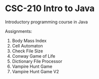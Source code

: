 # CSC-210 Intro to Java
Introductory programming course in Java

Assignments:
1. Body Mass Index
2. Cell Automaton
3. Check File Size
4. Conway Game of Life
5. Dictionary File Processor
6. Vampire Hunt Game
7. Vampire Hunt Game V2
